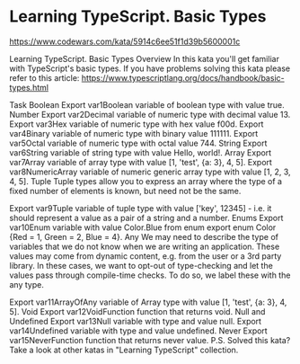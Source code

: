 # Learning TypeScript. Basic Types
https://www.codewars.com/kata/5914c6ee51f1d39b5600001c

Learning TypeScript. Basic Types
Overview
In this kata you'll get familiar with TypeScript's basic types.
If you have problems solving this kata please refer to this article: https://www.typescriptlang.org/docs/handbook/basic-types.html

Task
Boolean
Export var1Boolean variable of boolean type with value true.
Number
Export var2Decimal variable of numeric type with decimal value 13.
Export var3Hex variable of numeric type with hex value f00d.
Export var4Binary variable of numeric type with binary value 111111.
Export var5Octal variable of numeric type with octal value 744.
String
Export var6String variable of string type with value Hello, world!.
Array
Export var7Array variable of array type with value [1, 'test', {a: 3}, 4, 5].
Export var8NumericArray variable of numeric generic array type with value [1, 2, 3, 4, 5].
Tuple
Tuple types allow you to express an array where the type of a fixed number of elements is known, but need not be the same.

Export var9Tuple variable of tuple type with value ['key', 12345] - i.e. it should represent a value as a pair of a string and a number.
Enums
Export var10Enum variable with value Color.Blue from enum export enum Color {Red = 1, Green = 2, Blue = 4}.
Any
We may need to describe the type of variables that we do not know when we are writing an application. These values may come from dynamic content, e.g. from the user or a 3rd party library. In these cases, we want to opt-out of type-checking and let the values pass through compile-time checks. To do so, we label these with the any type.

Export var11ArrayOfAny variable of Array<any> type with value [1, 'test', {a: 3}, 4, 5].
Void
Export var12VoidFunction function that returns void.
Null and Undefined
Export var13Null variable with type and value null.
Export var14Undefined variable with type and value undefined.
Never
Export var15NeverFunction function that returns never value.
P.S. Solved this kata? Take a look at other katas in "Learning TypeScript" collection.